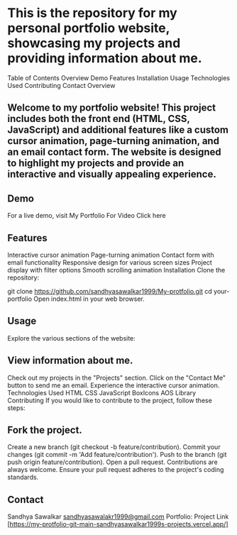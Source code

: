 # This is the repository for my personal portfolio website, showcasing my projects and providing information about me.

Table of Contents
Overview
Demo
Features
Installation
Usage
Technologies Used
Contributing
Contact
Overview
## Welcome to my portfolio website! This project includes both the front end (HTML, CSS, JavaScript) and additional features like a custom cursor animation, page-turning animation, and an email contact form. The website is designed to highlight my projects and provide an interactive and visually appealing experience.

## Demo
For a live demo, visit My Portfolio
For Video Click here

## Features
Interactive cursor animation
Page-turning animation
Contact form with email functionality
Responsive design for various screen sizes
Project display with filter options
Smooth scrolling animation
Installation
Clone the repository:

git clone https://github.com/sandhyasawalkar1999/My-protfolio.git
cd your-portfolio
Open index.html in your web browser.

## Usage
Explore the various sections of the website:

## View information about me.
Check out my projects in the "Projects" section.
Click on the "Contact Me" button to send me an email.
Experience the interactive cursor animation.
Technologies Used
HTML
CSS
JavaScript
BoxIcons
AOS Library
Contributing
If you would like to contribute to the project, follow these steps:

## Fork the project.
Create a new branch (git checkout -b feature/contribution).
Commit your changes (git commit -m 'Add feature/contribution').
Push to the branch (git push origin feature/contribution).
Open a pull request.
Contributions are always welcome. Ensure your pull request adheres to the project's coding standards.

## Contact
Sandhya Sawalkar
sandhyasawalakr1999@gmail.com
Portfolio: Project Link [https://my-protfolio-git-main-sandhyasawalkar1999s-projects.vercel.app/]

